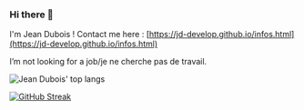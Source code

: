 ### Hi there 👋
I'm Jean Dubois !
Contact me here : [https://jd-develop.github.io/infos.html](https://jd-develop.github.io/infos.html)

I’m not looking for a job/je ne cherche pas de travail.

![Jean Dubois' top langs](https://github-readme-stats.vercel.app/api/top-langs/?username=jd-develop&layout=compact&theme=dark&hide_border=true)

[![GitHub Streak](http://github-readme-streak-stats.herokuapp.com?user=jd-develop&theme=dark&hide_border=true&date_format=j%20M%5B%20Y%5D&mode=weekly)](https://git.io/streak-stats)

<!--
**jd-develop/jd-develop** is a ✨ _special_ ✨ repository because its `README.md` (this file) appears on your GitHub profile.

Here are some ideas to get you started:

- 🔭 I’m currently working on ...
- 🌱 I’m currently learning ...
- 👯 I’m looking to collaborate on ...
- 🤔 I’m looking for help with ...
- 💬 Ask me about ...
- 📫 How to reach me: ...
- 😄 Pronouns: ...
- ⚡ Fun fact: ...
-->
